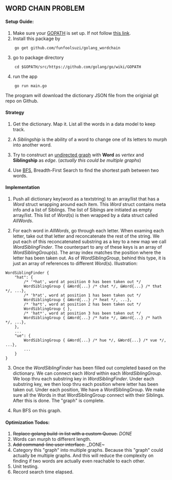 ## WORD CHAIN PROBLEM

#### Setup Guide:

1. Make sure your [GOPATH](https://github.com/golang/go/wiki/GOPATH) is set up. If not follow [this link](https://github.com/golang/go/wiki/GOPATH).
2. Install this package by
```
    go get github.com/funfoolsuzi/golang_wordchain
```
3. go to package directory
```
    cd $GOPATH/src/https://github.com/golang/go/wiki/GOPATH
```
4. run the app
```
    go run main.go
```
The program will download the dictionary JSON file from the originial git repo on Github.


#### Strategy

1. Get the dictionary. Map it. List all the words in a data model to keep track.

2. A _Siblingship_ is the ability of a word to change one of its letters to murph into another word.

3. Try to construct an [undirected graph](https://en.wikipedia.org/wiki/Graph_(discrete_mathematics)#Undirected_graph) with __Word__ as _vertex_ and __Siblingship__ as _edge_. (_actually this could be multiple graphs_)

4. Use [BFS](https://en.wikipedia.org/wiki/Breadth-first_search), Breadth-First Search to find the shortest path between two words.


#### Implementation

1. Push all dictionary key(word as a textstring) to an array/list that has a _Word_ struct wrapping around each item. This _Word_ struct contains meta info and a list of Siblings. The list of Sibings are initiated as empty array/list. This list of _Word_(s) is then wrapped by a data struct called _AllWords_.

2. For each word in _AllWords_, go through each letter. When examing each letter, take out that letter and reconcatenate the rest of the string. We put each of this reconcatenated substring as a key to a new map we call _WordSiblingFinder_. The counterpart to any of these keys is an array of _WordSiblingGroup_(s). The array index matches the position where the letter has been taken out. As of _WordSiblingGroup_, behind this type, it is just an array of references to different _Word_(s).
Illustration:
```
WordSiblingFinder {
    "hat": {
        /* '*hat', word at position 0 has been taken out */
        WordSiblingGroup { &Word{...} /* chat */, &Word{...} /* that */, ...},
        /* 'h*at', word at position 1 has been taken out */
        WordSiblingGroup { &Word{...} /* heat */, ...},
        /* 'ha*t', word at position 2 has been taken out */
        WordSiblingGroup { },
        /* 'hat*', word at position 3 has been taken out */
        WordSiblingGroup { &Word{...} /* hate */, &Word{...} /* hath */, ...},
    },
    ...
    "ue": {
        WordSiblingGroup { &Word{...} /* hue */, &Word{...} /* vue */, ...},
        ...
    }
}
```

3. Once the _WordSiblingFinder_ has been filled out completed based on the dictionary. We can connect each _Word_ within each _WordSiblingGroup_. We loop thru each substring key in _WordSiblingFinder_. Under each substring key, we then loop thru each position where letter has been taken out. Under each position, We have a WordSiblingGroup. We make sure all the Words in that WordSiblingGroup connect with their Siblings. After this is done. The "graph" is complete.

4. Run BFS on this graph.

#### Optimization Todos:
1. ~~Replace golang build-in list with a custom Queue.~~ _DONE_
2. Words can murph to different length.
3. ~~Add command-line user interface.~~ _DONE~
4. Category this "graph" into multiple graphs. Because this "graph" could actually be multiple graphs. And this will reduce the complexity on finding if two words are actually even reachable to each other.
5. Unit testing.
6. Record search time elapsed.